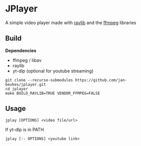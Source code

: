 # JPlayer
A simple video player made with [raylib](https://www.raylib.com/) and the [ffmpeg](https://ffmpeg.org/about.html)
libraries 

## Build
**Dependencies**
- ffmpeg / libav
- raylib
- yt-dlp (optional for youtube streaming)

```
git clone --recurse-submodules https://github.com/jan-beukes/jplayer.git
cd jplayer
make BUILD_RAYLIB=TRUE VENDOR_FFMPEG=FALSE
```

## Usage
```
jplay [OPTIONS] <video file/url>
```
If yt-dlp is in PATH
```
jplay [-- OPTIONS] <youtube link>
```
